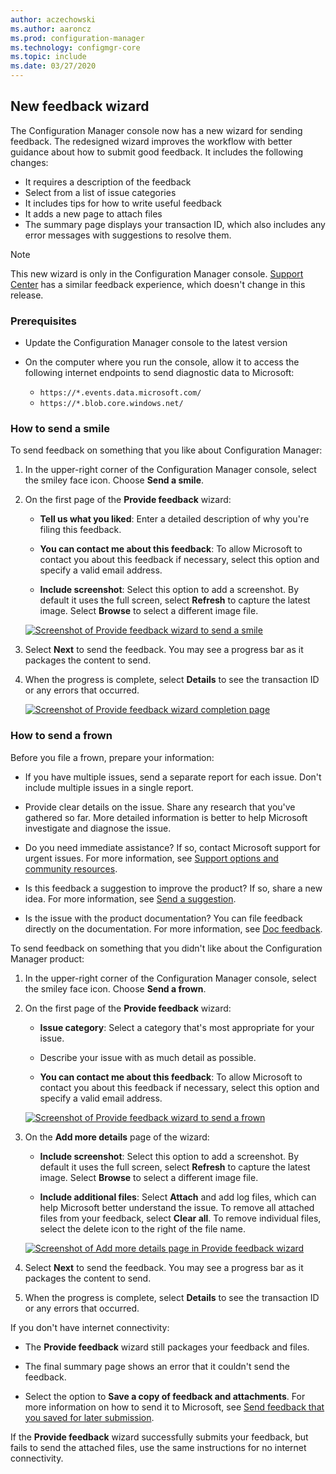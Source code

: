 ```yaml
---
author: aczechowski
ms.author: aaroncz
ms.prod: configuration-manager
ms.technology: configmgr-core
ms.topic: include
ms.date: 03/27/2020
---
```


## <a name="bkmk_feedback"></a> New feedback wizard

<!--3180826-->

The Configuration Manager console now has a new wizard for sending feedback. The redesigned wizard improves the workflow with better guidance about how to submit good feedback. It includes the following changes:

- It requires a description of the feedback
- Select from a list of issue categories
- It includes tips for how to write useful feedback
- It adds a new page to attach files
- The summary page displays your transaction ID, which also includes any error messages with suggestions to resolve them.

> [!NOTE]
> This new wizard is only in the Configuration Manager console. [Support Center](../../../../support/support-center.md) has a similar feedback experience, which doesn't change in this release.

### Prerequisites

- Update the Configuration Manager console to the latest version

- On the computer where you run the console, allow it to access the following internet endpoints to send diagnostic data to Microsoft:

  - `https://*.events.data.microsoft.com/`
  - `https://*.blob.core.windows.net/`

### How to send a smile

To send feedback on something that you like about Configuration Manager:

1. In the upper-right corner of the Configuration Manager console, select the smiley face icon. Choose **Send a smile**.

1. On the first page of the **Provide feedback** wizard:

    - **Tell us what you liked**: Enter a detailed description of why you're filing this feedback.

    - **You can contact me about this feedback**: To allow Microsoft to contact you about this feedback if necessary, select this option and specify a valid email address.

    - **Include screenshot**: Select this option to add a screenshot. By default it uses the full screen, select **Refresh** to capture the latest image. Select **Browse** to select a different image file.

    [![Screenshot of Provide feedback wizard to send a smile](../../media/3180826-send-a-smile.png)](../../media/3180826-send-a-smile.png#lightbox)

1. Select **Next** to send the feedback. You may see a progress bar as it packages the content to send.

1. When the progress is complete, select **Details** to see the transaction ID or any errors that occurred.

    [![Screenshot of Provide feedback wizard completion page](../../media/3180826-provide-feedback-complete.png)](../../media/3180826-provide-feedback-complete.png#lightbox)

### How to send a frown

Before you file a frown, prepare your information:

- If you have multiple issues, send a separate report for each issue. Don't include multiple issues in a single report.

- Provide clear details on the issue. Share any research that you've gathered so far. More detailed information is better to help Microsoft investigate and diagnose the issue.

- Do you need immediate assistance? If so, contact Microsoft support for urgent issues. For more information, see [Support options and community resources](../../../../understand/find-help.md#support-options-and-community-resources).

- Is this feedback a suggestion to improve the product? If so, share a new idea. For more information, see [Send a suggestion](../../../../understand/product-feedback.md#send-a-suggestion).

- Is the issue with the product documentation? You can file feedback directly on the documentation. For more information, see [Doc feedback](../../../../../../use-docs.md#about-feedback).

To send feedback on something that you didn't like about the Configuration Manager product:

1. In the upper-right corner of the Configuration Manager console, select the smiley face icon. Choose **Send a frown**.

1. On the first page of the **Provide feedback** wizard:

    - **Issue category**: Select a category that's most appropriate for your issue.

    - Describe your issue with as much detail as possible.

    - **You can contact me about this feedback**: To allow Microsoft to contact you about this feedback if necessary, select this option and specify a valid email address.

    [![Screenshot of Provide feedback wizard to send a frown](../../media/3180826-describe-issue.png)](../../media/3180826-describe-issue.png#lightbox)

1. On the **Add more details** page of the wizard:

    - **Include screenshot**: Select this option to add a screenshot. By default it uses the full screen, select **Refresh** to capture the latest image. Select **Browse** to select a different image file.

    - **Include additional files**: Select **Attach** and add log files, which can help Microsoft better understand the issue. To remove all attached files from your feedback, select **Clear all**. To remove individual files, select the delete icon to the right of the file name.

    [![Screenshot of Add more details page in Provide feedback wizard](../../media/3180826-add-more-details.png)](../../media/3180826-add-more-details.png#lightbox)

1. Select **Next** to send the feedback. You may see a progress bar as it packages the content to send.

1. When the progress is complete, select **Details** to see the transaction ID or any errors that occurred.

If you don't have internet connectivity:

- The **Provide feedback** wizard still packages your feedback and files.

- The final summary page shows an error that it couldn't send the feedback.

- Select the option to **Save a copy of feedback and attachments**. For more information on how to send it to Microsoft, see [Send feedback that you saved for later submission](../../../../understand/product-feedback.md#send-feedback-that-you-saved-for-later-submission).

If the **Provide feedback** wizard successfully submits your feedback, but fails to send the attached files, use the same instructions for no internet connectivity.
